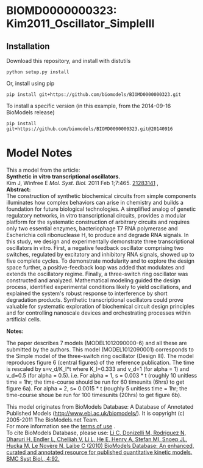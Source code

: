 # BIOMD0000000323: Kim2011_Oscillator_SimpleIII

## Installation

Download this repository, and install with distutils

`python setup.py install`

Or, install using pip

`pip install git+https://github.com/biomodels/BIOMD0000000323.git`

To install a specific version (in this example, from the 2014-09-16 BioModels release)

`pip install git+https://github.com/biomodels/BIOMD0000000323.git@20140916`


# Model Notes


This a model from the article:  
**Synthetic in vitro transcriptional oscillators.**   
Kim J, Winfree E _Mol. Syst. Biol._ 2011 Feb 1;7:465.
[21283141](http://www.ncbi.nlm.nih.gov/pubmed/21283141) ,  
**Abstract:**   
The construction of synthetic biochemical circuits from simple components
illuminates how complex behaviors can arise in chemistry and builds a
foundation for future biological technologies. A simplified analog of genetic
regulatory networks, in vitro transcriptional circuits, provides a modular
platform for the systematic construction of arbitrary circuits and requires
only two essential enzymes, bacteriophage T7 RNA polymerase and Escherichia
coli ribonuclease H, to produce and degrade RNA signals. In this study, we
design and experimentally demonstrate three transcriptional oscillators in
vitro. First, a negative feedback oscillator comprising two switches,
regulated by excitatory and inhibitory RNA signals, showed up to five complete
cycles. To demonstrate modularity and to explore the design space further, a
positive-feedback loop was added that modulates and extends the oscillatory
regime. Finally, a three-switch ring oscillator was constructed and analyzed.
Mathematical modeling guided the design process, identified experimental
conditions likely to yield oscillations, and explained the system's robust
response to interference by short degradation products. Synthetic
transcriptional oscillators could prove valuable for systematic exploration of
biochemical circuit design principles and for controlling nanoscale devices
and orchestrating processes within artificial cells.

**Notes:**

The paper describes 7 models (MODEL1012090000-6) and all these are submitted
by the authors. This model (MODEL1012090001) corresponds to the Simple model
of the three-switch ring oscillator (Design III). The model reproduces figure
6 (central figures) of the reference publication. The time is rescaled by
s=v_d/K_I*t where K_I=0.333 and v_d=1 (for alpha = 1) and v_d=0.5 (for alpha =
0.5). i.e. For alpha = 1, s = 0.003 * t (roughly 10 unitless time = 1hr; the
time-course should be run for 60 timeunits (6hrs) to get figure 6a). For alpha
= 2, s= 0.0015 * t (roughly 5 unitless time = 1hr; the time-course shoue be
run for 100 timesunits (20hrs) to get figure 6b).

This model originates from BioModels Database: A Database of Annotated
Published Models (http://www.ebi.ac.uk/biomodels/). It is copyright (c)
2005-2011 The BioModels.net Team.  
For more information see the [terms of
use](http://www.ebi.ac.uk/biomodels/legal.html) .  
To cite BioModels Database, please use: [Li C, Donizelli M, Rodriguez N,
Dharuri H, Endler L, Chelliah V, Li L, He E, Henry A, Stefan MI, Snoep JL,
Hucka M, Le Novère N, Laibe C (2010) BioModels Database: An enhanced, curated
and annotated resource for published quantitative kinetic models. BMC Syst
Biol., 4:92.](http://www.ncbi.nlm.nih.gov/pubmed/20587024)


